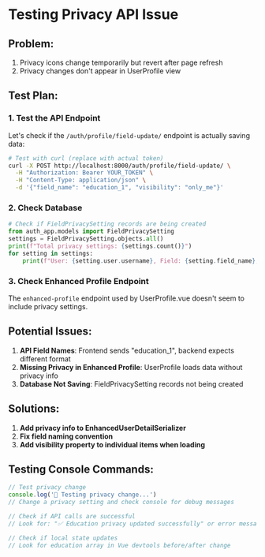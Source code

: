 # Testing Privacy API Issue

## Problem:
1. Privacy icons change temporarily but revert after page refresh
2. Privacy changes don't appear in UserProfile view

## Test Plan:

### 1. Test the API Endpoint
Let's check if the `/auth/profile/field-update/` endpoint is actually saving data:

```bash
# Test with curl (replace with actual token)
curl -X POST http://localhost:8000/auth/profile/field-update/ \
  -H "Authorization: Bearer YOUR_TOKEN" \
  -H "Content-Type: application/json" \
  -d '{"field_name": "education_1", "visibility": "only_me"}'
```

### 2. Check Database
```python
# Check if FieldPrivacySetting records are being created
from auth_app.models import FieldPrivacySetting
settings = FieldPrivacySetting.objects.all()
print(f"Total privacy settings: {settings.count()}")
for setting in settings:
    print(f"User: {setting.user.username}, Field: {setting.field_name}, Visibility: {setting.visibility}")
```

### 3. Check Enhanced Profile Endpoint
The `enhanced-profile` endpoint used by UserProfile.vue doesn't seem to include privacy settings.

## Potential Issues:

1. **API Field Names**: Frontend sends "education_1", backend expects different format
2. **Missing Privacy in Enhanced Profile**: UserProfile loads data without privacy info
3. **Database Not Saving**: FieldPrivacySetting records not being created

## Solutions:

1. **Add privacy info to EnhancedUserDetailSerializer**
2. **Fix field naming convention**  
3. **Add visibility property to individual items when loading**

## Testing Console Commands:

```javascript
// Test privacy change
console.log('🧪 Testing privacy change...')
// Change a privacy setting and check console for debug messages

// Check if API calls are successful
// Look for: "✅ Education privacy updated successfully" or error messages

// Check if local state updates
// Look for education array in Vue devtools before/after change
```
